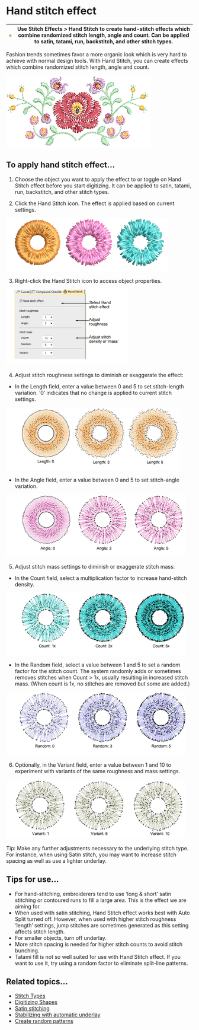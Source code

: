 # Hand stitch effect

| ![HandStitchEffect00026.png](assets/HandStitchEffect00026.png) | Use Stitch Effects > Hand Stitch to create hand-stitch effects which combine randomized stitch length, angle and count. Can be applied to satin, tatami, run, backstitch, and other stitch types. |
| -------------------------------------------------------------- | ------------------------------------------------------------------------------------------------------------------------------------------------------------------------------------------------- |

Fashion trends sometimes favor a more organic look which is very hard to achieve with normal design tools. With Hand Stitch, you can create effects which combine randomized stitch length, angle and count.

![HandStitchFlowersTV.png](assets/HandStitchFlowersTV.png)

## To apply hand stitch effect...

1. Choose the object you want to apply the effect to or toggle on Hand Stitch effect before you start digitizing. It can be applied to satin, tatami, run, backstitch, and other stitch types.

2. Click the Hand Stitch icon. The effect is applied based on current settings.

![HandStitchEffect1.png](assets/HandStitchEffect1.png)

3. Right-click the Hand Stitch icon to access object properties.

![specialty00027.png](assets/specialty00027.png)

4. Adjust stitch roughness settings to diminish or exaggerate the effect:

- In the Length field, enter a value between 0 and 5 to set stitch-length variation. ‘0’ indicates that no change is applied to current stitch settings.

![HandStitchEffect2.png](assets/HandStitchEffect2.png)

- In the Angle field, enter a value between 0 and 5 to set stitch-angle variation.

![HandStitchEffect3.png](assets/HandStitchEffect3.png)

5. Adjust stitch mass settings to diminish or exaggerate stitch mass:

- In the Count field, select a multiplication factor to increase hand-stitch density.

![HandStitchEffect4.png](assets/HandStitchEffect4.png)

- In the Random field, select a value between 1 and 5 to set a random factor for the stitch count. The system randomly adds or sometimes removes stitches when Count > 1x, usually resulting in increased stitch mass. (When count is 1x, no stitches are removed but some are added.)

![HandStitchEffect5.png](assets/HandStitchEffect5.png)

6. Optionally, in the Variant field, enter a value between 1 and 10 to experiment with variants of the same roughness and mass settings.

![HandStitchEffect6.png](assets/HandStitchEffect6.png)

Tip: Make any further adjustments necessary to the underlying stitch type. For instance, when using Satin stitch, you may want to increase stitch spacing as well as use a lighter underlay.

## Tips for use...

- For hand-stitching, embroiderers tend to use ‘long & short’ satin stitching or contoured runs to fill a large area. This is the effect we are aiming for.
- When used with satin stitching, Hand Stitch effect works best with Auto Split turned off. However, when used with higher stitch roughness ‘length’ settings, jump stitches are sometimes generated as this setting affects stitch length.
- For smaller objects, turn off underlay.
- More stitch spacing is needed for higher stitch counts to avoid stitch bunching.
- Tatami fill is not so well suited for use with Hand Stitch effect. If you want to use it, try using a random factor to eliminate split-line patterns.

## Related topics...

- [Stitch Types](../../Digitizing/stitches/Stitch_Types)
- [Digitizing Shapes](../../Digitizing/input/Digitizing_Shapes)
- [Satin stitching](../../Digitizing/stitches/Satin_stitching)
- [Stabilizing with automatic underlay](../../Quality/underlays/Stabilizing_with_automatic_underlay)
- [Create random patterns](../patterns/Create_random_patterns)
